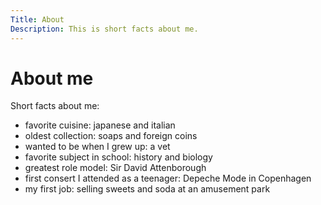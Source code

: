```yaml
---
Title: About
Description: This is short facts about me.
---
```


About me
==========================

Short facts about me:

* favorite cuisine: japanese and italian
* oldest collection: soaps and foreign coins
* wanted to be when I grew up: a vet
* favorite subject in school: history and biology
* greatest role model: Sir David Attenborough
* first consert I attended as a teenager: Depeche Mode in Copenhagen
* my first job: selling sweets and soda at an amusement park
